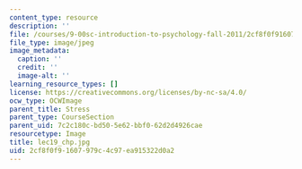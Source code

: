 ```yaml
---
content_type: resource
description: ''
file: /courses/9-00sc-introduction-to-psychology-fall-2011/2cf8f0f91607979c4c97ea915322d0a2_lec19_chp.jpg
file_type: image/jpeg
image_metadata:
  caption: ''
  credit: ''
  image-alt: ''
learning_resource_types: []
license: https://creativecommons.org/licenses/by-nc-sa/4.0/
ocw_type: OCWImage
parent_title: Stress
parent_type: CourseSection
parent_uid: 7c2c180c-bd50-5e62-bbf0-62d2d4926cae
resourcetype: Image
title: lec19_chp.jpg
uid: 2cf8f0f9-1607-979c-4c97-ea915322d0a2
---
```

